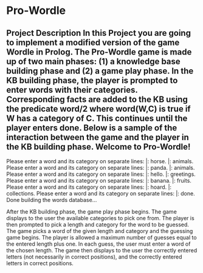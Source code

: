 # Pro-Wordle
Project Description
In this Project you are going to implement a modified version of the game Wordle
in Prolog. The Pro-Wordle game is made up of two main phases:
(1) a knowledge base building phase and (2) a game play phase.
In the KB building phase, the player is prompted to enter words with their categories.
Corresponding facts are added to the KB using the predicate word/2 where word(W,C)
is true if W has a category of C. This continues until the player enters done. Below is a
sample of the interaction between the game and the player in the KB building phase.
Welcome to Pro-Wordle!
----------------------
Please enter a word and its category on separate lines:
|: horse.
|: animals.
Please enter a word and its category on separate lines:
|: panda.
|: animals.
Please enter a word and its category on separate lines:
|: hello.
|: greetings.
Please enter a word and its category on separate lines:
|: banana.
|: fruits.
Please enter a word and its category on separate lines:
|: hoard.
|: collections.
Please enter a word and its category on separate lines:
|: done.
Done building the words database...

After the KB building phase, the game play phase begins. The game displays to the user
the available categories to pick one from. The player is then prompted to pick a length
and category for the word to be guessed. The game picks a word of the given length and
category and the guessing game begins. The player is allowed a maximum number of
guesses equal to the entered length plus one. In each guess, the user must enter a word of
the chosen length. The game then displays to the user the correctly entered letters (not
necessarily in correct positions), and the correctly entered letters in correct positions.
